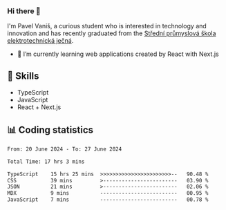 ### Hi there 👋
I'm Pavel Vaniš, a curious student who is interested in technology and innovation and has recently graduated from the  [Střední průmyslová škola elektrotechnická ječná](https://www.spsejecna.cz/).

- 🌱 I’m currently learning web applications created by React with Next.js

## 🧠 Skills
- TypeScript
- JavaScript
- React + Next.js


## 📊 Coding statistics
<!--START_SECTION:waka-->

```txt
From: 20 June 2024 - To: 27 June 2024

Total Time: 17 hrs 3 mins

TypeScript    15 hrs 25 mins  >>>>>>>>>>>>>>>>>>>>>>>--   90.48 %
CSS           39 mins         >------------------------   03.90 %
JSON          21 mins         >------------------------   02.06 %
MDX           9 mins          -------------------------   00.95 %
JavaScript    7 mins          -------------------------   00.78 %
```

<!--END_SECTION:waka-->
